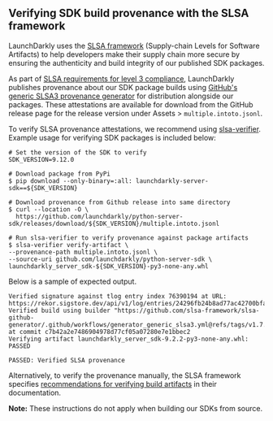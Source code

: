 ## Verifying SDK build provenance with the SLSA framework

LaunchDarkly uses the [SLSA framework](https://slsa.dev/spec/v1.0/about) (Supply-chain Levels for Software Artifacts) to help developers make their supply chain more secure by ensuring the authenticity and build integrity of our published SDK packages.

As part of [SLSA requirements for level 3 compliance](https://slsa.dev/spec/v1.0/requirements), LaunchDarkly publishes provenance about our SDK package builds using [GitHub's generic SLSA3 provenance generator](https://github.com/slsa-framework/slsa-github-generator/blob/main/internal/builders/generic/README.md#generation-of-slsa3-provenance-for-arbitrary-projects) for distribution alongside our packages. These attestations are available for download from the GitHub release page for the release version under Assets > `multiple.intoto.jsonl`.

To verify SLSA provenance attestations, we recommend using [slsa-verifier](https://github.com/slsa-framework/slsa-verifier). Example usage for verifying SDK packages is included below:

<!-- x-release-please-start-version -->
```
# Set the version of the SDK to verify
SDK_VERSION=9.12.0
```
<!-- x-release-please-end -->


```
# Download package from PyPi
$ pip download --only-binary=:all: launchdarkly-server-sdk==${SDK_VERSION}

# Download provenance from Github release into same directory
$ curl --location -O \
  https://github.com/launchdarkly/python-server-sdk/releases/download/${SDK_VERSION}/multiple.intoto.jsonl

# Run slsa-verifier to verify provenance against package artifacts 
$ slsa-verifier verify-artifact \
--provenance-path multiple.intoto.jsonl \
--source-uri github.com/launchdarkly/python-server-sdk \
launchdarkly_server_sdk-${SDK_VERSION}-py3-none-any.whl
```

Below is a sample of expected output.

```
Verified signature against tlog entry index 76390194 at URL: https://rekor.sigstore.dev/api/v1/log/entries/24296fb24b8ad77ac42700bfad5eb5597ea8bda92acb470aade248c01ccfc44047c0cd5b4433021a
Verified build using builder "https://github.com/slsa-framework/slsa-github-generator/.github/workflows/generator_generic_slsa3.yml@refs/tags/v1.7.0" at commit c7b42a2e7486904978d77cf05a07280e7e1bbec2
Verifying artifact launchdarkly_server_sdk-9.2.2-py3-none-any.whl: PASSED

PASSED: Verified SLSA provenance
```

Alternatively, to verify the provenance manually, the SLSA framework specifies [recommendations for verifying build artifacts](https://slsa.dev/spec/v1.0/verifying-artifacts) in their documentation.

**Note:** These instructions do not apply when building our SDKs from source. 
